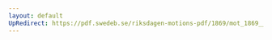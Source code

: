 ```yaml
---
layout: default
UpRedirect: https://pdf.swedeb.se/riksdagen-motions-pdf/1869/mot_1869__ak__00223/mot_1869__ak__00223_001.pdf
---
```

